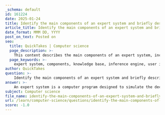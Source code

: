 ```yaml
---
_schema: default
id: 161224
date: 2025-01-24
title: Identify the main components of an expert system and briefly describe their functions.
article_title: Identify the main components of an expert system and briefly describe their functions.
date_format: MMM DD, YYYY
post_on_text: Posted on
seo:
  title: QuickTakes | Computer science
  page_description: >-
    This content describes the main components of an expert system, including their functions such as the knowledge base for storing domain knowledge, the inference engine for processing that knowledge, and the user interface for interaction.
  page_keywords: >-
    expert system, components, knowledge base, inference engine, user interface, explanation facility, knowledge acquisition module, knowledge representation, artificial intelligence, decision-making, domain-specific knowledge
author: QuickTakes
question: >-
    Identify the main components of an expert system and briefly describe their functions.
answer: >-
    An expert system is a computer program designed to simulate the decision-making abilities of a human expert in a specific domain. The main components of an expert system include:\n\n1. **Knowledge Base**: This is the core component that contains domain-specific knowledge. It consists of facts and rules about the subject area. The knowledge can be represented in various forms, such as production rules, semantic networks, or frames. The knowledge base is essential for the system to make informed decisions and provide accurate solutions.\n\n2. **Inference Engine**: The inference engine is the processing unit of the expert system. It applies logical rules to the knowledge base to deduce new information or make decisions. The inference engine can use different reasoning methods, such as forward chaining (data-driven) or backward chaining (goal-driven), to derive conclusions based on the available knowledge.\n\n3. **User Interface**: This component allows users to interact with the expert system. It provides a means for users to input data, ask questions, and receive explanations or solutions. A well-designed user interface is crucial for ensuring that users can effectively communicate with the system and understand its outputs.\n\n4. **Explanation Facility**: This component provides users with explanations of the reasoning process behind the system's conclusions or recommendations. It helps users understand how the expert system arrived at a particular decision, which is important for trust and transparency.\n\n5. **Knowledge Acquisition Module**: This component is responsible for updating and expanding the knowledge base. It can involve manual input from human experts or automated processes to gather new information and refine existing knowledge. This module ensures that the expert system remains current and effective in its domain.\n\n6. **Knowledge Representation**: This refers to the methods used to encode knowledge in the knowledge base. It can include various structures such as rules, frames, or ontologies, which help in organizing and retrieving information efficiently.\n\nThese components work together to enable the expert system to function effectively, providing users with expert-level advice and solutions in a specific field. The integration of these components allows for a robust system capable of mimicking human expertise.
subject: Computer science
file_name: identify-the-main-components-of-an-expert-system-and-briefly-describe-their-functions.md
url: /learn/computer-science/questions/identify-the-main-components-of-an-expert-system-and-briefly-describe-their-functions
score: -1.0
---
```


&nbsp;
